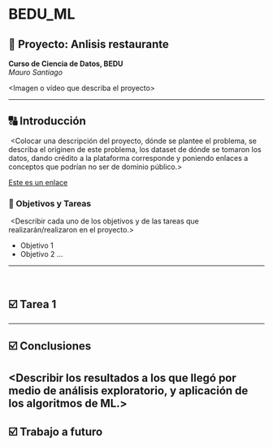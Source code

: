 # BEDU_ML
## :rocket:  Proyecto: Anlisis restaurante
**Curso de Ciencia de Datos, BEDU**   
*Mauro Santiago*
  
<Imagen o vídeo que describa el proyecto>
  
---
  
## :capital_abcd: Introducción
​
<Colocar una descripción del proyecto, dónde se plantee el problema, se describa el originen de este problema, los dataset de dónde se tomaron los datos, dando crédito a la plataforma corresponde y poniendo enlaces a conceptos que podrían no ser de dominio público.>
  
[Este es un enlace](Ejemplo01.ipynb)
  
### :dart: Objetivos y Tareas
​
<Describir cada uno de los objetivos y de las tareas que realizarán/realizaron en el proyecto.>
  
- Objetivo 1
- Objetivo 2
...
  
---
​
## :ballot_box_with_check: Tarea 1
  
<Describir tarea por tarea las actividades que se realizaron en el proyecto.>
  
---
  
## :ballot_box_with_check: Conclusiones
  
<Describir los resultados a los que llegó por medio de análisis exploratorio, y aplicación de los algoritmos de ML.>
​
---
  
## :ballot_box_with_check: Trabajo a futuro
  
<Describir tareas pendientes que pueden ayudar a mejorar los resultados.>
  
